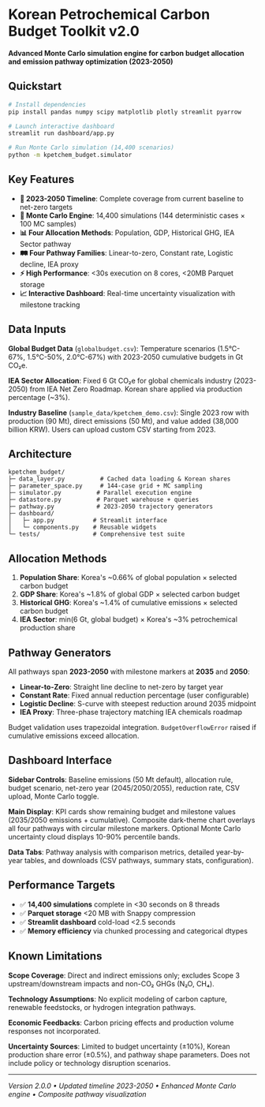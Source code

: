 # Korean Petrochemical Carbon Budget Toolkit v2.0

**Advanced Monte Carlo simulation engine for carbon budget allocation and emission pathway optimization (2023-2050)**

## Quickstart

```bash
# Install dependencies
pip install pandas numpy scipy matplotlib plotly streamlit pyarrow

# Launch interactive dashboard
streamlit run dashboard/app.py

# Run Monte Carlo simulation (14,400 scenarios)
python -m kpetchem_budget.simulator
```

## Key Features

- **🎯 2023-2050 Timeline**: Complete coverage from current baseline to net-zero targets
- **🎲 Monte Carlo Engine**: 14,400 simulations (144 deterministic cases × 100 MC samples)
- **📊 Four Allocation Methods**: Population, GDP, Historical GHG, IEA Sector pathway
- **🛤️ Four Pathway Families**: Linear-to-zero, Constant rate, Logistic decline, IEA proxy
- **⚡ High Performance**: <30s execution on 8 cores, <20MB Parquet storage
- **📈 Interactive Dashboard**: Real-time uncertainty visualization with milestone tracking

## Data Inputs

**Global Budget Data** (`globalbudget.csv`): Temperature scenarios (1.5°C-67%, 1.5°C-50%, 2.0°C-67%) with 2023-2050 cumulative budgets in Gt CO₂e.

**IEA Sector Allocation**: Fixed 6 Gt CO₂e for global chemicals industry (2023-2050) from IEA Net Zero Roadmap. Korean share applied via production percentage (~3%).

**Industry Baseline** (`sample_data/kpetchem_demo.csv`): Single 2023 row with production (90 Mt), direct emissions (50 Mt), and value added (38,000 billion KRW). Users can upload custom CSV starting from 2023.

## Architecture

```
kpetchem_budget/
├─ data_layer.py          # Cached data loading & Korean shares
├─ parameter_space.py     # 144-case grid + MC sampling  
├─ simulator.py          # Parallel execution engine
├─ datastore.py          # Parquet warehouse + queries
├─ pathway.py            # 2023-2050 trajectory generators
├─ dashboard/
│   ├─ app.py           # Streamlit interface
│   └─ components.py    # Reusable widgets
└─ tests/               # Comprehensive test suite
```

## Allocation Methods

1. **Population Share**: Korea's ~0.66% of global population × selected carbon budget
2. **GDP Share**: Korea's ~1.8% of global GDP × selected carbon budget  
3. **Historical GHG**: Korea's ~1.4% of cumulative emissions × selected carbon budget
4. **IEA Sector**: min(6 Gt, global budget) × Korea's ~3% petrochemical production share

## Pathway Generators

All pathways span **2023-2050** with milestone markers at **2035** and **2050**:

- **Linear-to-Zero**: Straight line decline to net-zero by target year
- **Constant Rate**: Fixed annual reduction percentage (user configurable)  
- **Logistic Decline**: S-curve with steepest reduction around 2035 midpoint
- **IEA Proxy**: Three-phase trajectory matching IEA chemicals roadmap

Budget validation uses trapezoidal integration. `BudgetOverflowError` raised if cumulative emissions exceed allocation.

## Dashboard Interface

**Sidebar Controls**: Baseline emissions (50 Mt default), allocation rule, budget scenario, net-zero year (2045/2050/2055), reduction rate, CSV upload, Monte Carlo toggle.

**Main Display**: KPI cards show remaining budget and milestone values (2035/2050 emissions + cumulative). Composite dark-theme chart overlays all four pathways with circular milestone markers. Optional Monte Carlo uncertainty cloud displays 10-90% percentile bands.

**Data Tabs**: Pathway analysis with comparison metrics, detailed year-by-year tables, and downloads (CSV pathways, summary stats, configuration).

## Performance Targets

- ✅ **14,400 simulations** complete in <30 seconds on 8 threads
- ✅ **Parquet storage** <20 MB with Snappy compression  
- ✅ **Streamlit dashboard** cold-load <2.5 seconds
- ✅ **Memory efficiency** via chunked processing and categorical dtypes

## Known Limitations

**Scope Coverage**: Direct and indirect emissions only; excludes Scope 3 upstream/downstream impacts and non-CO₂ GHGs (N₂O, CH₄).

**Technology Assumptions**: No explicit modeling of carbon capture, renewable feedstocks, or hydrogen integration pathways.

**Economic Feedbacks**: Carbon pricing effects and production volume responses not incorporated.

**Uncertainty Sources**: Limited to budget uncertainty (±10%), Korean production share error (±0.5%), and pathway shape parameters. Does not include policy or technology disruption scenarios.

---

*Version 2.0.0 • Updated timeline 2023-2050 • Enhanced Monte Carlo engine • Composite pathway visualization*
